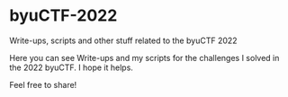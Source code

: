 # byuCTF-2022
Write-ups, scripts and other stuff related to the byuCTF 2022

Here you can see Write-ups and my scripts for the challenges I solved in the 2022 byuCTF.
I hope it helps.

Feel free to share!
